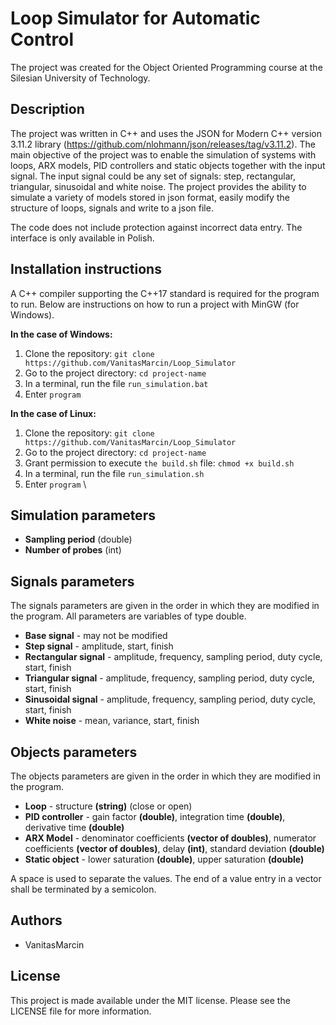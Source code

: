 # Loop Simulator for Automatic Control

The project was created for the Object Oriented Programming course at the Silesian University of Technology.

## Description

The project was written in C++ and uses the JSON for Modern C++ version 3.11.2 library (https://github.com/nlohmann/json/releases/tag/v3.11.2). 
The main objective of the project was to enable the simulation of systems with loops, ARX models, PID controllers and static objects together with the input signal. The input signal could be any set of signals: step, rectangular, triangular, sinusoidal and white noise.
The project provides the ability to simulate a variety of models stored in json format, easily modify the structure of loops, signals and write to a json file.

The code does not include protection against incorrect data entry.
The interface is only available in Polish.

## Installation instructions

A C++ compiler supporting the C++17 standard is required for the program to run.
Below are instructions on how to run a project with MinGW (for Windows).

**In the case of Windows:**

1. Clone the repository: `git clone https://github.com/VanitasMarcin/Loop_Simulator`
2. Go to the project directory: `cd project-name`
3. In a terminal, run the file `run_simulation.bat`
4. Enter `program`

**In the case of Linux:**
1. Clone the repository: `git clone https://github.com/VanitasMarcin/Loop_Simulator`
2. Go to the project directory: `cd project-name`
3. Grant permission to execute `the build.sh` file: `chmod +x build.sh`
4. In a terminal, run the file `run_simulation.sh`
5. Enter `program`
\
## Simulation parameters

 - **Sampling period** (double)
 - **Number of probes** (int)

## Signals parameters

The signals parameters are given in the order in which they are modified in the program. All parameters are variables of type double.

- **Base signal** - may not be modified
- **Step signal** - amplitude, start, finish
- **Rectangular signal** - amplitude, frequency, sampling period, duty cycle, start, finish
- **Triangular signal** - amplitude, frequency, sampling period, duty cycle, start, finish
- **Sinusoidal signal** - amplitude, frequency, sampling period, duty cycle, start, finish 
- **White noise** - mean, variance, start, finish

## Objects parameters

The objects parameters are given in the order in which they are modified in the program. 

- **Loop** - structure **(string)** (close or open)
- **PID controller** - gain factor **(double)**, integration time **(double)**, derivative time **(double)** 
- **ARX Model** - denominator coefficients **(vector of doubles)**, numerator coefficients **(vector of doubles)**, delay **(int)**, standard deviation **(double)**
- **Static object** - lower saturation **(double)**, upper saturation **(double)**

A space is used to separate the values. The end of a value entry in a vector shall be terminated by a semicolon.

## Authors

- VanitasMarcin

## License

This project is made available under the MIT license. Please see the LICENSE file for more information.


